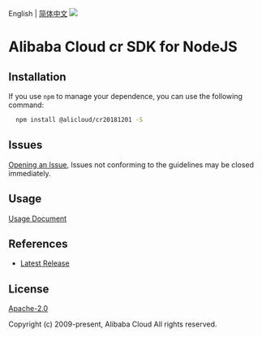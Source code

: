 English | [简体中文](README-CN.md)
![](https://aliyunsdk-pages.alicdn.com/icons/AlibabaCloud.svg)

# Alibaba Cloud cr SDK for NodeJS

## Installation
If you use `npm` to manage your dependence, you can use the following command:

```sh
  npm install @alicloud/cr20181201 -S
```

## Issues
[Opening an Issue](https://github.com/aliyun/alibabacloud-typescript-sdk/issues/new), Issues not conforming to the guidelines may be closed immediately.

## Usage
[Usage Document](https://github.com/aliyun/alibabacloud-typescript-sdk/blob/master/docs/Usage-EN.md#quick-examples)

## References
* [Latest Release](https://github.com/aliyun/alibabacloud-typescript-sdk/)

## License
[Apache-2.0](http://www.apache.org/licenses/LICENSE-2.0)

Copyright (c) 2009-present, Alibaba Cloud All rights reserved.
